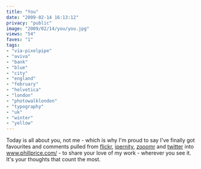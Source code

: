 ```yaml
---
title: "You"
date: "2009-02-14 16:13:12"
privacy: "public"
image: "2009/02/14/you/you.jpg"
views: "54"
faves: "1"
tags:
- "via-pixelpipe"
- "aviva"
- "bank"
- "blue"
- "city"
- "england"
- "february"
- "helvetica"
- "london"
- "photowalklondon"
- "typography"
- "uk"
- "winter"
- "yellow"
---
```

Today is all about you, not me - which is why I'm proud to say I've finally got favourites and comments pulled from <a target="_blank" href="http://www.flickr.com/photos/phillprice">flickr</a>, <a href="http://www.ipernity.com/doc/phillprice" rel="nofollow">ipernity</a>, <a target="_blank" href="http://www.zooomr.com/photos/phillprice" rel="nofollow">zooomr</a> and <a target="_blank" href="http://www.twitter.com/phillprice" rel="nofollow">twitter</a> into <a href="http://www.phillprice.com/" rel="nofollow">www.phillprice.com/</a> - to share your love of my work - wherever you see it. It's your thoughts that count the most.<a href="/photos/2009/02/15/you" rel="nofollow"></a>
